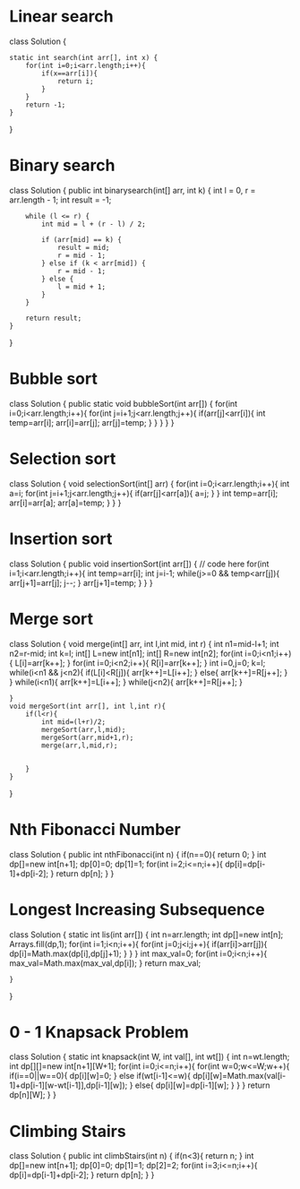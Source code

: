 # Linear search
class Solution {

    static int search(int arr[], int x) {
        for(int i=0;i<arr.length;i++){
            if(x==arr[i]){
                return i;
            }
        }
        return -1;
    }
}

# Binary search
class Solution {
    public int binarysearch(int[] arr, int k) {
        int l = 0, r = arr.length - 1;
        int result = -1;

        while (l <= r) {
            int mid = l + (r - l) / 2;

            if (arr[mid] == k) {
                result = mid;      
                r = mid - 1;       
            } else if (k < arr[mid]) {
                r = mid - 1;
            } else {
                l = mid + 1;
            }
        }

        return result;
    }
}

# Bubble sort
class Solution {
    public static void bubbleSort(int arr[]) {
        for(int i=0;i<arr.length;i++){
            for(int j=i+1;j<arr.length;j++){
                if(arr[j]<arr[i]){
                    int temp=arr[i];
                    arr[i]=arr[j];
                    arr[j]=temp;
                }
            }
        }
    }
}

# Selection sort
class Solution {
    void selectionSort(int[] arr) {
        for(int i=0;i<arr.length;i++){
            int a=i;
            for(int j=i+1;j<arr.length;j++){
                if(arr[j]<arr[a]){
                    a=j;
                }
            }
            int temp=arr[i];
            arr[i]=arr[a];
            arr[a]=temp;
        }
    }
}
# Insertion sort
class Solution {
    public void insertionSort(int arr[]) {
        // code here
        for(int i=1;i<arr.length;i++){
            int temp=arr[i];
            int j=i-1;
            while(j>=0 && temp<arr[j]){
                arr[j+1]=arr[j];
                j--;
            }
            arr[j+1]=temp;
        }
    }
}

# Merge sort
class Solution {
    void merge(int[] arr, int l,int mid, int r) {
        int n1=mid-l+1;
        int n2=r-mid;
        int k=l;
        int[] L=new int[n1];
        int[] R=new int[n2];
        for(int i=0;i<n1;i++){
            L[i]=arr[k++];
        }
        for(int i=0;i<n2;i++){
            R[i]=arr[k++];
        }
        int i=0,j=0;
        k=l;
        while(i<n1 && j<n2){
            if(L[i]<R[j]){
                arr[k++]=L[i++];
            }
            else{
                arr[k++]=R[j++];
            }
        }
        while(i<n1){
            arr[k++]=L[i++];
        }
        while(j<n2){
            arr[k++]=R[j++];
        }
        
    }
    void mergeSort(int arr[], int l,int r){
        if(l<r){
            int mid=(l+r)/2;
            mergeSort(arr,l,mid);
            mergeSort(arr,mid+1,r);
            merge(arr,l,mid,r);
            
            
        }
    }
}

# Nth Fibonacci Number
class Solution {
    public int nthFibonacci(int n) {
        if(n==0){
            return 0;
        }
        int dp[]=new int[n+1];
        dp[0]=0;
        dp[1]=1;
        for(int i=2;i<=n;i++){
            dp[i]=dp[i-1]+dp[i-2];
        }
        return dp[n];
    }
}
# Longest Increasing Subsequence
class Solution {
    static int lis(int arr[]) {
        int n=arr.length;
        int dp[]=new int[n];
        Arrays.fill(dp,1);
        for(int i=1;i<n;i++){
            for(int j=0;j<i;j++){
                if(arr[i]>arr[j]){
                    dp[i]=Math.max(dp[i],dp[j]+1);
                }
            }
        }
        int max_val=0;
        for(int i=0;i<n;i++){
            max_val=Math.max(max_val,dp[i]);
        }
        return max_val;
        
        
    }
}
# 0 - 1 Knapsack Problem
class Solution {
    static int knapsack(int W, int val[], int wt[]) {
        int n=wt.length;
        int dp[][]=new int[n+1][W+1];
        for(int i=0;i<=n;i++){
            for(int w=0;w<=W;w++){
                if(i==0||w==0){
                    dp[i][w]=0;
                }
                else if(wt[i-1]<=w){
                    dp[i][w]=Math.max(val[i-1]+dp[i-1][w-wt[i-1]],dp[i-1][w]);
                }
                else{
                    dp[i][w]=dp[i-1][w];
                }
            }
        }
        return dp[n][W];
    }
}
# Climbing Stairs
class Solution {
    public int climbStairs(int n) {
        if(n<3){
            return n;
        }
        int dp[]=new int[n+1];
        dp[0]=0;
        dp[1]=1;
        dp[2]=2;
        for(int i=3;i<=n;i++){
            dp[i]=dp[i-1]+dp[i-2];
        }
        return dp[n];
    }
}
